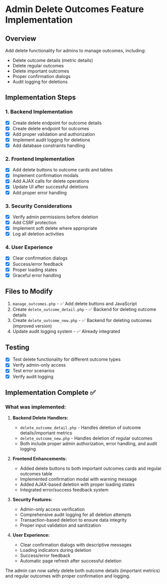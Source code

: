 # Admin Delete Outcomes Feature Implementation

## Overview

Add delete functionality for admins to manage outcomes, including:

- Delete outcome details (metric details)
- Delete regular outcomes
- Delete important outcomes
- Proper confirmation dialogs
- Audit logging for deletions

## Implementation Steps

### 1. Backend Implementation

- [x] Create delete endpoint for outcome details
- [x] Create delete endpoint for outcomes
- [x] Add proper validation and authorization
- [x] Implement audit logging for deletions
- [x] Add database constraints handling

### 2. Frontend Implementation

- [x] Add delete buttons to outcome cards and tables
- [x] Implement confirmation modals
- [x] Add AJAX calls for delete operations
- [x] Update UI after successful deletions
- [x] Add proper error handling

### 3. Security Considerations

- [x] Verify admin permissions before deletion
- [x] Add CSRF protection
- [x] Implement soft delete where appropriate
- [x] Log all deletion activities

### 4. User Experience

- [x] Clear confirmation dialogs
- [x] Success/error feedback
- [x] Proper loading states
- [x] Graceful error handling

## Files to Modify

1. `manage_outcomes.php` - ✅ Add delete buttons and JavaScript
2. Create `delete_outcome_detail.php` - ✅ Backend for deleting outcome details
3. Create `delete_outcome_new.php` - ✅ Backend for deleting outcomes (improved version)
4. Update audit logging system - ✅ Already integrated

## Testing

- [x] Test delete functionality for different outcome types
- [x] Verify admin-only access
- [x] Test error scenarios
- [x] Verify audit logging

## Implementation Complete ✅

### What was implemented:

1. **Backend Delete Handlers:**

   - `delete_outcome_detail.php` - Handles deletion of outcome details/important metrics
   - `delete_outcome_new.php` - Handles deletion of regular outcomes
   - Both include proper admin authorization, error handling, and audit logging

2. **Frontend Enhancements:**

   - Added delete buttons to both important outcomes cards and regular outcomes table
   - Implemented confirmation modal with warning message
   - Added AJAX-based deletion with proper loading states
   - Integrated error/success feedback system

3. **Security Features:**

   - Admin-only access verification
   - Comprehensive audit logging for all deletion attempts
   - Transaction-based deletion to ensure data integrity
   - Proper input validation and sanitization

4. **User Experience:**
   - Clear confirmation dialogs with descriptive messages
   - Loading indicators during deletion
   - Success/error feedback
   - Automatic page refresh after successful deletion

The admin can now safely delete both outcome details (important metrics) and regular outcomes with proper confirmation and logging.
